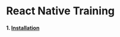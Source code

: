 # React Native Training

#### 1. [Installation](https://github.com/hyochan/react-native-training/blob/master/Intallation.md#ios-installation)
